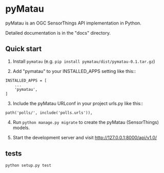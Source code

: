 # pyMatau

pyMatau is an OGC SensorThings API implementation in Python.

Detailed documentation is in the "docs" directory.

## Quick start

1. Install `pymatau` (e.g. `pip install pymatau/dist/pymatau-0.1.tar.gz`)

2. Add "pymatau" to your INSTALLED_APPS setting like this::

```buildoutcfg
INSTALLED_APPS = [
    ...
    'pymatau',
]
```

3. Include the pyMatau URLconf in your project urls.py like this::

```buildoutcfg
path('polls/', include('polls.urls')),
```

4. Run `python manage.py migrate` to create the pyMatau (SensorThings) models.

5. Start the development server and visit http://127.0.0.1:8000/api/v1.0/


## tests

`python setup.py test`